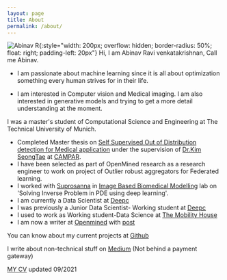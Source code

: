 ```yaml
---
layout: page
title: About
permalink: /about/
---
```


![Abinav R](../resources/me.jpg){:style="width: 200px; overflow: hidden; border-radius: 50%; float: right; padding-left: 20px"}
Hi, I am Abinav Ravi venkatakrishnan, Call me Abinav. 

* I am passionate about machine learning since it is all about optimization something every human strives for in their life.

* I am interested in  Computer vision and  Medical imaging. I am also interested in generative models and trying to get a more detail understanding at the moment. 

I was a master's student of Computational Science and Engineering at The Technical University of Munich. 

* Completed Master thesis on [Self Supervised Out of Distribution detection for Medical application](../resources/thesis.pdf) under the supervision of [Dr.Kim SeongTae](http://campar.in.tum.de/Main/SeongTae) at [CAMPAR](http://campar.in.tum.de/Chair/ResearchGroupCamp).  
* I have been selected as part of OpenMined research as a research engineer to work on project of Outlier robust aggregators for Federated learning. 
* I worked with [Suprosanna](http://campar.in.tum.de/Main/SuprosannaShit) in [Image Based Biomedical Modelling](http://campar.in.tum.de/Chair/ResearchIBBM) lab on 'Solving Inverse Problem in PDE using deep learning'.
* I am currently a Data Scientist at [Deepc](http://deepc.ai/)
* I was previously a Junior Data Scientist- Working student at [Deepc](http://deepc.ai/)
* I used to work as Working student-Data Science at [The Mobility House](https://www.mobilityhouse.com/int_en/)
* I am now a writer at [Openmined](https://blog.openmined.org/) with [post](https://blog.openmined.org/conference-summary-end-to-end-privacy-preserving-deep-learning-on-multi-institutional-medical-imaging-data/)

You can know about my current projects at [Github](https://github.com/AbinavRavi)

I write about non-technical stuff on [Medium](https://abinavravi.medium.com/) (Not behind a payment gateway)

[MY CV](../resources/Abinavresume.pdf) updated 09/2021
